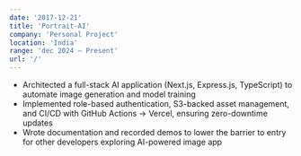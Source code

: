 ```yaml
---
date: '2017-12-21'
title: 'Portrait-AI'
company: 'Personal Project'
location: 'India'
range: 'dec 2024 – Present'
url: '/'
---
```


- Architected a full-stack AI application (Next.js, Express.js, TypeScript) to automate image generation and model training
- Implemented role-based authentication, S3-backed asset management, and CI/CD with GitHub Actions → Vercel, ensuring zero-downtime updates
- Wrote documentation and recorded demos to lower the barrier to entry for other developers exploring AI-powered image app

